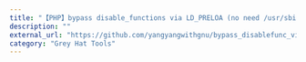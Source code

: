 ```yaml
---
title: "【PHP】bypass disable_functions via LD_PRELOA (no need /usr/sbin/sendmail)"
description: ""
external_url: "https://github.com/yangyangwithgnu/bypass_disablefunc_via_LD_PRELOAD"
category: "Grey Hat Tools"
---
```


